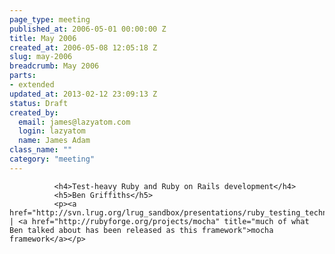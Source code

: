 ```yaml
--- 
page_type: meeting
published_at: 2006-05-01 00:00:00 Z
title: May 2006
created_at: 2006-05-08 12:05:18 Z
slug: may-2006
breadcrumb: May 2006
parts: 
- extended
updated_at: 2013-02-12 23:09:13 Z
status: Draft
created_by: 
  email: james@lazyatom.com
  login: lazyatom
  name: James Adam
class_name: ""
category: "meeting"
---
```


              <h4>Test-heavy Ruby and Ruby on Rails development</h4>
              <h5>Ben Griffiths</h5>
              <p><a href="http://svn.lrug.org/lrug_sandbox/presentations/ruby_testing_techniques/RubyTestingTechniques.pdf">slides</a> | <a href="http://rubyforge.org/projects/mocha" title="much of what Ben talked about has been released as this framework">mocha framework</a></p>
